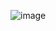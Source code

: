 ![image](https://github.com/xander-a/E-Commerce-Website/assets/117904036/3ae91cdf-fc42-43b3-a700-6afa571a1f06)
